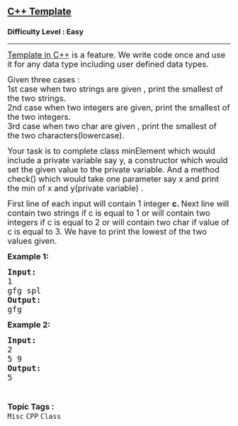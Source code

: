 <h2><a href="https://practice.geeksforgeeks.org/problems/c-template/1?page=2&category[]=CPP&sortBy=submissions">C++ Template</a></h2><h3>Difficulty Level : Easy</h3><hr><div class="problems_problem_content__Xm_eO"><p><span style="font-size:18px"><a href="http://quiz.geeksforgeeks.org/templates-cpp/" target="_blank">Template in C++</a>&nbsp;is a feature. We write code once and use it for any data type including user defined data types.&nbsp;</span></p>

<p><span style="font-size:18px">Given three cases :<br>
1st case when two strings are given , print the smallest of the two strings.<br>
2nd case when two integers are given, print the smallest of the two integers.<br>
3rd case when two char are given , print the smallest of the two characters(lowercase).</span></p>

<p><span style="font-size:18px">Your task is to complete class minElement which would include a private variable say y, a constructor which would set the given value to the private variable. And a method check() which would take one parameter say x and print the min of x and y(private variable) .</span></p>

<p><span style="font-size:18px">First line of each input&nbsp;will contain&nbsp;1 integer&nbsp;<strong>c.&nbsp;</strong>Next line will contain two strings if c is equal to 1 or will contain two integers if c is equal to 2 or will contain two char if value of c is equal to 3. We have to print the lowest of the two values given.</span></p>

<p><span style="font-size:18px"><strong>Example 1:</strong> <strong> </strong></span></p>

<pre><span style="font-size:18px"><strong>Input:</strong>
1
gfg spl
<strong>Output: 
</strong>gfg
</span></pre>

<p><span style="font-size:18px"><strong>Example 2: </strong></span></p>

<pre><span style="font-size:18px"><strong>Input:</strong>
2
5 9
<strong>Output: </strong>
5</span>
</pre>
</div><br><p><span style=font-size:18px><strong>Topic Tags : </strong><br><code>Misc</code>&nbsp;<code>CPP</code>&nbsp;<code>Class</code>&nbsp;